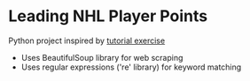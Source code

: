 # Leading NHL Player Points

Python project inspired by [tutorial exercise](https://github.com/priscilla-arinze/PythonReview/tree/main/EXERCISES/Exercise%20-%20Regular%20Expressions%20%26%20Web%20Crawler%20(2022%20NHL%20Statistics))

* Uses BeautifulSoup library for web scraping
* Uses regular expressions ('re' library) for keyword matching
